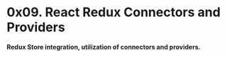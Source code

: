 # 0x09. React Redux Connectors and Providers

**Redux Store integration, utilization of connectors and providers.**

